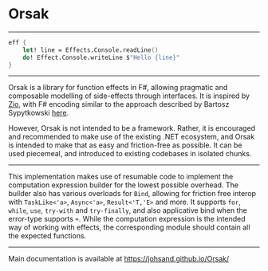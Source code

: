 Orsak
======
---
```fsharp
eff {
    let! line = Effects.Console.readLine()
    do! Effect.Console.writeLine $"Hello {line}"
}
```
---

Orsak is a library for function effects in F#, allowing pragmatic and composable modelling of side-effects through interfaces. 
It is inspired by [Zio](https://zio.dev), with F# encoding similar to the approach described by Bartosz Sypytkowski [here](https://www.bartoszsypytkowski.com/dealing-with-complex-dependency-injection-in-f/).

However, Orsak is not intended to be a framework. Rather, it is encouraged and recommended to make use of the existing .NET ecosystem, and 
Orsak is intended to make that as easy and friction-free as possible. It can be used piecemeal, and introduced to existing codebases in isolated chunks.

---

This implementation makes use of resumable code to implement the computation expression builder for the lowest possible overhead. 
The builder also has various overloads for ``Bind``, allowing for friction free interop with ``TaskLike<'a>``, ``Async<'a>``, ``Result<'T,'E>`` and more.
It supports ``for``, ``while``, ``use``, ``try-with`` and ``try-finally``, and also applicative bind when the error-type supports ``+``.
While the computation expression is the intended way of working with effects, the corresponding module should contain all the expected functions.

---

Main documentation is available at https://johsand.github.io/Orsak/